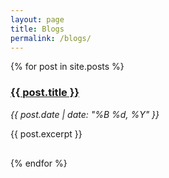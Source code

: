 ```yaml
---
layout: page
title: Blogs
permalink: /blogs/
---
```


{% for post in site.posts %}
<div style="margin-bottom: 30px;">
  <h3><a href="{{ post.url }}">{{ post.title }}</a></h3>
  <p><em>{{ post.date | date: "%B %d, %Y" }}</em></p>
  <p>{{ post.excerpt }}</p>
</div>
{% endfor %}

